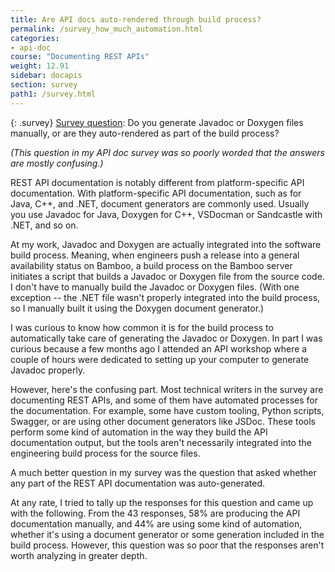 ```yaml
---
title: Are API docs auto-rendered through build process?
permalink: /survey_how_much_automation.html
categories:
- api-doc
course: "Documenting REST APIs"
weight: 12.91
sidebar: docapis
section: survey
path1: /survey.html
---
```


{: .survey}
[Survey question](survey_introduction.html): Do you generate Javadoc or Doxygen files manually, or are they auto-rendered as part of the build process?

*(This question in my API doc survey was so poorly worded that the answers are mostly confusing.)*

REST API documentation is notably different from platform-specific API documentation. With platform-specific API documentation, such as for Java, C++, and .NET, document generators are commonly used. Usually you use Javadoc for Java, Doxygen for C++, VSDocman or Sandcastle with .NET, and so on.

At my work, Javadoc and Doxygen are actually integrated into the software build process. Meaning, when engineers push a release into a general availability status on Bamboo, a build process on the Bamboo server initiates a script that builds a Javadoc or Doxygen file from the source code. I don't have to manually build the Javadoc or Doxygen files. (With one exception -- the .NET file wasn't properly integrated into the build process, so I manually built it using the Doxygen document generator.)

I was curious to know how common it is for the build process to automatically take care of generating the Javadoc or Doxygen. In part I was curious because a few months ago I attended an API workshop where a couple of hours were dedicated to setting up your computer to generate Javadoc properly.

However, here's the confusing part. Most technical writers in the survey are documenting REST APIs, and some of them have automated processes for the documentation. For example, some have custom tooling, Python scripts, Swagger, or are using other document generators like JSDoc. These tools perform some kind of automation in the way they build the API documentation output, but the tools aren't necessarily integrated into the engineering build process for the source files.

A much better question in my survey was the question that asked whether any part of the REST API documentation was auto-generated.

At any rate, I tried to tally up the responses for this question and came up with the following. From the 43 responses, 58% are producing the API documentation manually, and 44% are using some kind of automation, whether it's using a document generator or some generation included in the build process. However, this question was so poor that the responses aren't worth analyzing in greater depth.
